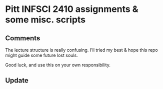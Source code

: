 # Pitt INFSCI 2410 assignments & some misc. scripts

## Comments

The lecture structure is really confusing. I'll tried my best & hope this repo might guide some future lost souls.

Good luck, and use this on your own responsibility.

## Update

